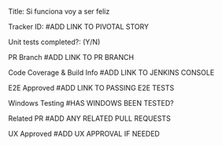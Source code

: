 Title: Si funciona voy a ser feliz

Tracker ID: #ADD LINK TO PIVOTAL STORY

Unit tests completed?: (Y/N)

PR Branch #ADD LINK TO PR BRANCH

Code Coverage & Build Info #ADD LINK TO JENKINS CONSOLE

E2E Approved #ADD LINK TO PASSING E2E TESTS

Windows Testing #HAS WINDOWS BEEN TESTED?

Related PR #ADD ANY RELATED PULL REQUESTS

UX Approved #ADD UX APPROVAL IF NEEDED
